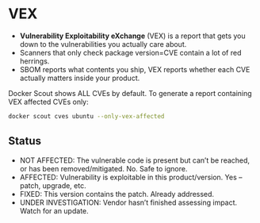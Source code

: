 # VEX

- **Vulnerability Exploitability eXchange** (VEX) is a report that gets you down to the vulnerabilities you actually care about.
- Scanners that only check package version=CVE contain a lot of red herrings.
- SBOM reports what contents you ship, VEX reports whether each CVE actually matters inside your product.

Docker Scout shows ALL CVEs by default. To generate a report containing VEX affected CVEs only:

```sh
docker scout cves ubuntu --only-vex-affected
```

## Status

- NOT AFFECTED: The vulnerable code is present but can’t be reached, or has been removed/mitigated.	No. Safe to ignore.
- AFFECTED: Vulnerability is exploitable in this product/version. Yes – patch, upgrade, etc.
- FIXED: This version contains the patch. Already addressed.
- UNDER INVESTIGATION: Vendor hasn’t finished assessing impact. Watch for an update.
